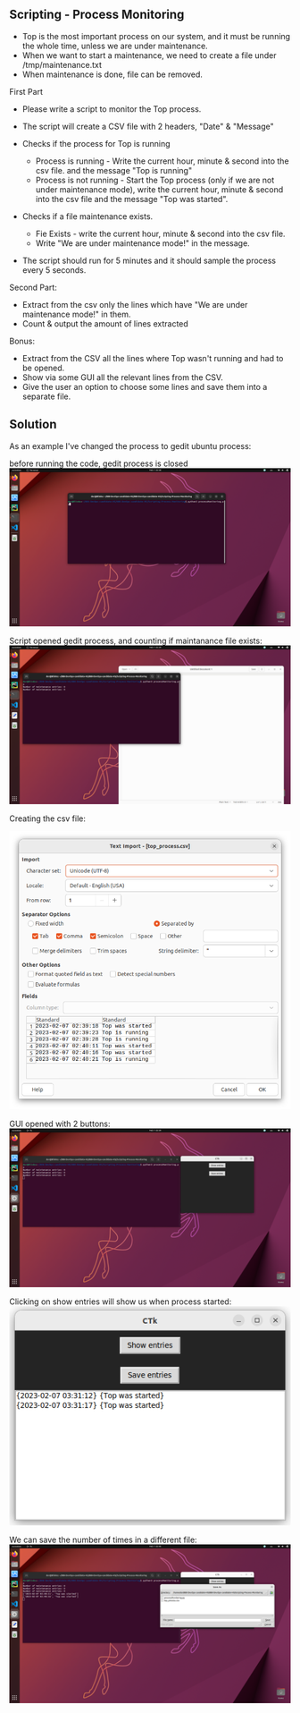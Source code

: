 ## Scripting - Process Monitoring

 -	Top is the most important process on our system, and it must be running the whole time, unless we are under maintenance.
-	When we want to start a maintenance, we need to create a file under /tmp/maintenance.txt
-	When maintenance is done, file can be removed.

First Part

- Please write a script to monitor the Top process. 
- The script will create a CSV file with 2 headers, "Date" & "Message"
- Checks if the process for Top is running 
  - Process is running - Write the current hour, minute & second into the csv file.
     and the message "Top is running"
  - Process is not running - Start the Top process (only if we are not under maintenance mode), write the current hour, minute & second into the csv file and the message "Top was started".

- Checks if a file maintenance exists.
  - Fie Exists - write the current hour, minute & second into the csv file.
  - Write "We are under maintenance mode!" in the message.

- The script should run for 5 minutes and it should sample the process every 5 seconds.

Second Part:
-	Extract from the csv only the lines which have "We are under maintenance mode!" in them.
-	Count & output the amount of lines extracted

Bonus:
-	Extract from the CSV all the lines where Top wasn't running and had to be opened.
-	Show via some GUI all the relevant lines from the CSV.
-	Give the user an option to choose some lines and save them into a separate file.


## Solution
As an example I've changed the process to gedit ubuntu process:

before running the code, gedit process is closed
 <img src="https://github.com/DorBitton/888-DevOps-candidate-HS/blob/main/Scripting-Process-Monitoring/images/Screenshot%20from%202023-02-07%2002-39-11.png?raw=true" alt="Terminal">

Script opened gedit process, and counting if maintanance file exists:
 <img src="https://github.com/DorBitton/888-DevOps-candidate-HS/blob/main/Scripting-Process-Monitoring/images/Screenshot%20from%202023-02-07%2002-39-31.png?raw=true" alt="Terminal">
 
 Creating the csv file:
 
 <img src="https://github.com/DorBitton/888-DevOps-candidate-HS/blob/main/Scripting-Process-Monitoring/images/Screenshot%20from%202023-02-07%2002-47-41.png?raw=true" alt="terminal">

GUI opened with 2 buttons:
 <img src="https://github.com/DorBitton/888-DevOps-candidate-HS/blob/main/Scripting-Process-Monitoring/images/Screenshot%20from%202023-02-07%2002-39-48.png?raw=true" alt="Terminal">

Clicking on show entries will show us when process started:
 <img src="https://github.com/DorBitton/888-DevOps-candidate-HS/blob/main/Scripting-Process-Monitoring/images/Screenshot%20from%202023-02-07%2006-01-15.png?raw=true" alt="Terminal">

We can save the number of times in a different file:
 <img src="https://github.com/DorBitton/888-DevOps-candidate-HS/blob/main/Scripting-Process-Monitoring/images/Screenshot%20from%202023-02-07%2002-40-51.png?raw=true" alt="Terminal">
